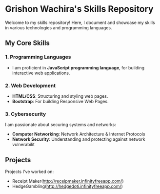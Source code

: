 # Grishon Wachira's Skills Repository

Welcome to my skills repository! Here, I document and showcase my skills in various technologies and programming languages.

## My Core Skills

### 1. Programming Languages
- I am proficient in **JavaScript programming language**, for building interactive web applications.


### 2. Web Development
- **HTML/CSS**: Structuring and styling web pages.
- **Bootstrap**: For building Responsive Web Pages.

### 3. Cybersecurity
I am passionate about securing systems and networks:

- **Computer Networking**: Network Architecture & Internet Protocols 
-  **Network Security**: Understanding and protecting against network vulnerabilit

## Projects
Projects I've worked on:
- Receipt Maker(http://receipmaker.infinityfreeapp.com/)
- HedgeGambling(http://hedgedoti.infinityfreeapp.com/)
